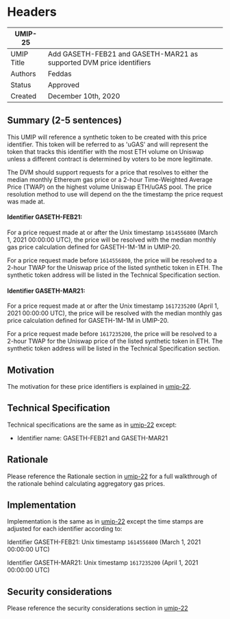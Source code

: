 # Headers
| UMIP-25     |                                                                                                                                          |
|------------|------------------------------------------------------------------------------------------------------------------------------------------|
| UMIP Title | Add GASETH-FEB21 and GASETH-MAR21 as supported DVM price identifiers                                                                                             |
| Authors    | Feddas 
| Status     | Approved                                                                                                                                   |
| Created    | December 10th, 2020                                                                                                                              |

## Summary (2-5 sentences)
This UMIP will reference a synthetic token to be created with this price identifier. This token will be referred to as 'uGAS' and will represent the token that tracks this identifier with the most ETH volume on Uniswap unless a different contract is determined by voters to be more legitimate.

The DVM should support requests for a price that resolves to either the median monthly Ethereum gas price or a 2-hour Time-Weighted Average Price (TWAP) on the highest volume Uniswap ETH/uGAS pool. The price resolution method to use will depend on the the timestamp the price request was made at.

#### Identifier GASETH-FEB21:

For a price request made at or after the Unix timestamp `1614556800` (March 1, 2021 00:00:00 UTC), the price will be resolved with the median monthly gas price calculation defined for GASETH-1M-1M in UMIP-20.

For a price request made before `1614556800`, the price will be resolved to a 2-hour TWAP for the Uniswap price of the listed synthetic token in ETH. The synthetic token address will be listed in the Technical Specification section.

#### Identifier GASETH-MAR21: 

For a price request made at or after the Unix timestamp `1617235200` (April 1, 2021 00:00:00 UTC), the price will be resolved with the median monthly gas price calculation defined for GASETH-1M-1M in UMIP-20.

For a price request made before `1617235200`, the price will be resolved to a 2-hour TWAP for the Uniswap price of the listed synthetic token in ETH. The synthetic token address will be listed in the Technical Specification section.

## Motivation
The motivation for these price identifiers is explained in [umip-22](https://github.com/UMAprotocol/UMIPs/blob/master/UMIPs/umip-22.md).

## Technical Specification
Technical specifications are the same as in [umip-22](https://github.com/UMAprotocol/UMIPs/blob/master/UMIPs/umip-22.md) except: 
- Identifier name: GASETH-FEB21 and GASETH-MAR21

## Rationale
Please reference the Rationale section in [umip-22](https://github.com/UMAprotocol/UMIPs/blob/master/UMIPs/umip-22.md) for a full walkthrough of the rationale behind calculating aggregatory gas prices.

## Implementation
Implementation is the same as in [umip-22](https://github.com/UMAprotocol/UMIPs/blob/master/UMIPs/umip-22.md) except the time stamps are adjusted for each identifier according to: 

Identifier GASETH-FEB21: Unix timestamp `1614556800` (March 1, 2021 00:00:00 UTC)

Identifier GASETH-MAR21: Unix timestamp `1617235200` (April 1, 2021 00:00:00 UTC)

## Security considerations
Please reference the security considerations section in [umip-22](https://github.com/UMAprotocol/UMIPs/blob/master/UMIPs/umip-22.md)
